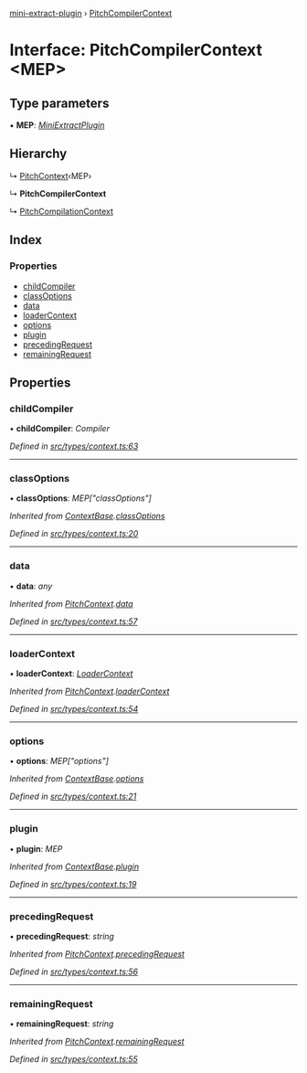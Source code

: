 [mini-extract-plugin](../README.md) › [PitchCompilerContext](pitchcompilercontext.md)

# Interface: PitchCompilerContext <**MEP**>

## Type parameters

▪ **MEP**: *[MiniExtractPlugin](miniextractplugin.md)*

## Hierarchy

  ↳ [PitchContext](pitchcontext.md)‹MEP›

  ↳ **PitchCompilerContext**

  ↳ [PitchCompilationContext](pitchcompilationcontext.md)

## Index

### Properties

* [childCompiler](pitchcompilercontext.md#childcompiler)
* [classOptions](pitchcompilercontext.md#classoptions)
* [data](pitchcompilercontext.md#data)
* [loaderContext](pitchcompilercontext.md#loadercontext)
* [options](pitchcompilercontext.md#options)
* [plugin](pitchcompilercontext.md#plugin)
* [precedingRequest](pitchcompilercontext.md#precedingrequest)
* [remainingRequest](pitchcompilercontext.md#remainingrequest)

## Properties

###  childCompiler

• **childCompiler**: *Compiler*

*Defined in [src/types/context.ts:63](https://github.com/JuroOravec/mini-extract-plugin/blob/ee56c59/src/types/context.ts#L63)*

___

###  classOptions

• **classOptions**: *MEP["classOptions"]*

*Inherited from [ContextBase](contextbase.md).[classOptions](contextbase.md#classoptions)*

*Defined in [src/types/context.ts:20](https://github.com/JuroOravec/mini-extract-plugin/blob/ee56c59/src/types/context.ts#L20)*

___

###  data

• **data**: *any*

*Inherited from [PitchContext](pitchcontext.md).[data](pitchcontext.md#data)*

*Defined in [src/types/context.ts:57](https://github.com/JuroOravec/mini-extract-plugin/blob/ee56c59/src/types/context.ts#L57)*

___

###  loaderContext

• **loaderContext**: *[LoaderContext](../README.md#loadercontext)*

*Inherited from [PitchContext](pitchcontext.md).[loaderContext](pitchcontext.md#loadercontext)*

*Defined in [src/types/context.ts:54](https://github.com/JuroOravec/mini-extract-plugin/blob/ee56c59/src/types/context.ts#L54)*

___

###  options

• **options**: *MEP["options"]*

*Inherited from [ContextBase](contextbase.md).[options](contextbase.md#options)*

*Defined in [src/types/context.ts:21](https://github.com/JuroOravec/mini-extract-plugin/blob/ee56c59/src/types/context.ts#L21)*

___

###  plugin

• **plugin**: *MEP*

*Inherited from [ContextBase](contextbase.md).[plugin](contextbase.md#plugin)*

*Defined in [src/types/context.ts:19](https://github.com/JuroOravec/mini-extract-plugin/blob/ee56c59/src/types/context.ts#L19)*

___

###  precedingRequest

• **precedingRequest**: *string*

*Inherited from [PitchContext](pitchcontext.md).[precedingRequest](pitchcontext.md#precedingrequest)*

*Defined in [src/types/context.ts:56](https://github.com/JuroOravec/mini-extract-plugin/blob/ee56c59/src/types/context.ts#L56)*

___

###  remainingRequest

• **remainingRequest**: *string*

*Inherited from [PitchContext](pitchcontext.md).[remainingRequest](pitchcontext.md#remainingrequest)*

*Defined in [src/types/context.ts:55](https://github.com/JuroOravec/mini-extract-plugin/blob/ee56c59/src/types/context.ts#L55)*

